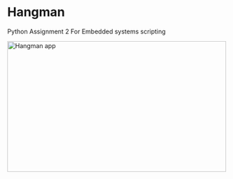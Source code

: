 # Hangman
Python Assignment 2 For Embedded systems scripting 



<p>
<img src="img/Hangman.jpeg" alt="Hangman app" width="500" height="300" style="float:left" class="center">
</p>
